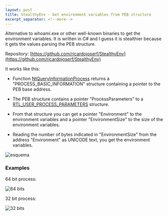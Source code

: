 ```yaml
---
layout: post
title: StealthyEnv - Get environment variables from PEB structure
excerpt_separator: <!--more-->
---
```


Alternative to whoami.exe or other well-known binaries to get the environment variables. It is written in C# and I guess it is stealthier because it gets the values parsing the PEB structure.


<!--more-->

Repository: [https://github.com/ricardojoserf/StealthyEnv](https://github.com/ricardojoserf/StealthyEnv)


It works like this:

- Function [NtQueryInformationProcess](https://learn.microsoft.com/en-us/windows/win32/api/winternl/nf-winternl-ntqueryinformationprocess) returns a "PROCESS_BASIC_INFORMATION" structure containing a pointer to the PEB base address.

- The PEB structure contains a pointer "ProcessParameters" to a [RTL_USER_PROCESS_PARAMETERS](https://www.geoffchappell.com/studies/windows/km/ntoskrnl/inc/api/pebteb/rtl_user_process_parameters.htm) structure.

- From that structure you can get a pointer "Environment" to the environment variables and a pointer "EnvironmentSize" to the size of the environment variables.

- Reading the number of bytes indicated in "EnvironmentSize" from the address "Environment" as UNICODE text, you get the environment variables.

![esquema](https://raw.githubusercontent.com/ricardojoserf/ricardojoserf.github.io/master/images/stealthyenv/Screenshot_0.png)


### Examples

64 bit process:

![64 bits](https://raw.githubusercontent.com/ricardojoserf/ricardojoserf.github.io/master/images/stealthyenv/Screenshot_1.png)


32 bit process:

![32 bits](https://raw.githubusercontent.com/ricardojoserf/ricardojoserf.github.io/master/images/stealthyenv/Screenshot_2.png)
